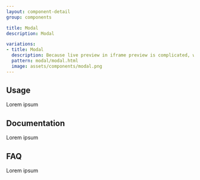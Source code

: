 ```yaml
---
layout: component-detail
group: components

title: Modal
description: Modal 

variations:
- title: Modal
  description: Because live preview in iframe preview is complicated, we use image and link to live preview.
  pattern: modal/modal.html
  image: assets/components/modal.png
---
```


## Usage

Lorem ipsum

## Documentation

Lorem ipsum

## FAQ

Lorem ipsum
